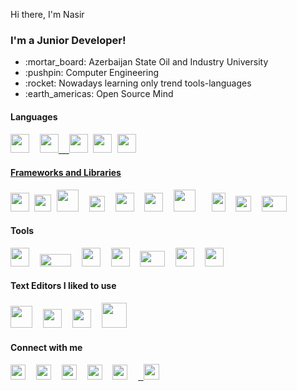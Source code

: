  Hi there, I'm Nasir
<div>
  <h3>I'm a Junior Developer!</h3> 
</div>
<ul>
  <li listStyle='none'> :mortar_board: Azerbaijan State Oil and Industry University </li>
  <li> :pushpin: Computer Engineering </li>
  <li> :rocket: Nowadays learning only trend tools-languages</li>
  <li> :earth_americas: Open Source Mind </li>
</ul>

<h4>Languages<h4/>
  <div><pre><a href='https://www.javascript.com/'><img src='https://image.flaticon.com/icons/svg/541/541509.svg' width='30px' height='30px'/></a>  <a href='https://www.python.org/'><img src='https://image.flaticon.com/icons/svg/1822/1822899.svg' width='30px' height='30px'/>  <a href='https://www.cplusplus.com/'/><img src='https://user-images.githubusercontent.com/42747200/46140125-da084900-c26d-11e8-8ea7-c45ae6306309.png' width='30px' height='30px'/></a> <a href='https://www.typescriptlang.org/'><img src='https://cdn.worldvectorlogo.com/logos/typescript.svg' height='30px' width='30px'/></a> <a href='https://www.postgresql.org/'><img src='https://cdn0.iconfinder.com/data/icons/superuser-extension-dark/512/675172-data_database_sql_query-512.png' width='30xp' height='30px'/></pre></div>
<h4>Frameworks and Libraries</h4>
  <div><pre><a href='https://reactjs.org/'><img src='https://cdn.worldvectorlogo.com/logos/react.svg' width='30px' height='30px'/></a> <a href='https://redux.js.org/'><img src='https://cdn.worldvectorlogo.com/logos/redux.svg' width='27px' height='27px'/></a> <a href='https://nodejs.org/en/'><img src='https://upload-icon.s3.us-east-2.amazonaws.com/uploads/icons/png/9267873881551942642-512.png' width='35px' height='35px'/></a>  <a href='https://jestjs.io/'><img src='https://d2eip9sf3oo6c2.cloudfront.net/tags/images/000/000/940/full/jestlogo.png' width='25px' height='25px'/></a>  <a href='https://www.djangoproject.com/'><img src='https://icon-library.com/images/django-icon/django-icon-0.jpg' width='30px' height='30px'/></a>  <a href='https://material-ui.com/'><img src='https://material-ui.com/static/logo.png' width='30px' height='30px'/></a>  <a href='https://webpack.js.org/'><img src='https://raw.githubusercontent.com/webpack/media/master/logo/icon-square-big.png' width='35px' height='35px'/></a>   <a href='https://gulpjs.com/'><img src='https://seeklogo.com/images/G/gulp-logo-415632861B-seeklogo.com.png' width='22px' height='30px'/></a>  <a href='https://getbootstrap.com/'><img src='https://cdn.worldvectorlogo.com/logos/bootstrap-4.svg' width='25px' height='25px'/></a>  <a href='https://tailwindcss.com/'><img src='https://seeklogo.com/images/M/materialize-logo-0FCAD8A6F8-seeklogo.com.png' width='40px' height='25px'/></a>   </pre></div>  
<h4>Tools</h4>
  <div><pre><a href='https://www.adobe.com/products/xd.html'><img src='https://upload.wikimedia.org/wikipedia/commons/thumb/c/c2/Adobe_XD_CC_icon.svg/1200px-Adobe_XD_CC_icon.svg.png' width='30px' height='30px'/></a>  <a href='https://www.npmjs.com/'><img src='https://upload.wikimedia.org/wikipedia/commons/thumb/d/db/Npm-logo.svg/1280px-Npm-logo.svg.png' width='50px' height='20px'/></a>  <a href='https://yarnpkg.com/'><img src='https://www.uokpl.rs/fpng/f/93-937553_yarn-package-manager.png' width='30xp' height='30px'/></a>  <a href='https://sass-lang.com/'><img src='https://cdn.worldvectorlogo.com/logos/sass-1.svg' width='30xp' height='30px'/></a>  <a href='http://lesscss.org/'><img src='https://upload.wikimedia.org/wikipedia/commons/8/81/LESS_Logo.svg' width='40xp' height='25px'/></a>  <a href='https://git-scm.com/'><img src='https://cdn.worldvectorlogo.com/logos/git-icon.svg' width='30xp' height='30px'/></a>  <a href='https://github.com/nasirmovlamov'><img src='https://github.githubassets.com/images/modules/logos_page/GitHub-Mark.png' width='30xp' height='30px'/></a>   </pre></div>
<h4>Text Editors I liked to use</h4>
    <div><pre><a href='https://atom.io/'><img src='https://icon2.cleanpng.com/20180514/abe/kisspng-atom-text-editor-source-code-editor-visual-studio-5af92043eaf496.4540113715262761639624.jpg' width='35px' height='35px'/></a>  <a href='https://code.visualstudio.com/'><img src='https://cdn.worldvectorlogo.com/logos/visual-studio-code.svg' width='30px' height='30px'/></a>  <a href='https://www.sublimetext.com/'><img src='https://cdn.worldvectorlogo.com/logos/sublime-text.svg' width='30px' height='30px'/></a>  <a href='https://www.jetbrains.com/pycharm/'><img src='https://external-preview.redd.it/68RuLLrsBdxbVJLxm3py3YoK6zX0aPIv3qttEhkb0_4.jpg?auto=webp&s=e2c12b1dc5be819f2f076f46454912a3c4bc3f2d' width='40px' height='40px'/></a></pre></div>
<h4> Connect with me </h4>
<div>
<pre><a href='https://www.facebook.com/nasir.mov.5/'><img src='https://image.flaticon.com/icons/svg/733/733603.svg' width='24px' height='24px' /></a>  <a href='https://www.linkedin.com/feed/'><img src='https://image.flaticon.com/icons/svg/61/61109.svg'24px' width='24px'/></a>  <a href='mailto:nasirmovlamov@gmail.com'><img src='https://www.pinclipart.com/picdir/big/49-494216_download-logo-imel-vektor-png-clipart-logo-clip.png' width='24px' height='24px'/></a>  <a href='tel:+994553063702'><img src='https://image.flaticon.com/icons/svg/733/733641.svg' height='24px' width='24px'/></a>  <a href='https://t.me/nasirmovlamov'><img src='https://image.flaticon.com/icons/svg/1051/1051317.svg' height='24px' width='24px'/></a>  <a href='https://www.instagram.com/nasirmovlamov/'> <img src='https://upload-icon.s3.us-east-2.amazonaws.com/uploads/icons/png/12918182511566470606-512.png' width='25px' height='25px'/></a>
</pre> 
</div>
